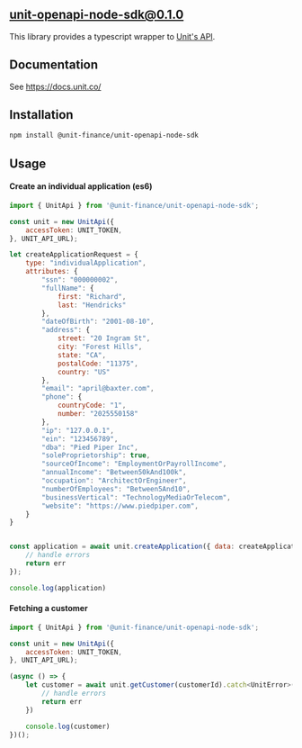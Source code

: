## unit-openapi-node-sdk@0.1.0

This library provides a typescript wrapper to [Unit's API](https://docs.unit.co/#introduction).

## Documentation
See https://docs.unit.co/

## Installation

```bash
npm install @unit-finance/unit-openapi-node-sdk
```

## Usage

#### Create an individual application (es6)
```js
import { UnitApi } from '@unit-finance/unit-openapi-node-sdk';

const unit = new UnitApi({
    accessToken: UNIT_TOKEN,
}, UNIT_API_URL);

let createApplicationRequest = {
    type: "individualApplication",
    attributes: {
        "ssn": "000000002",
        "fullName": {
            first: "Richard",
            last: "Hendricks"
        },
        "dateOfBirth": "2001-08-10",
        "address": {
            street: "20 Ingram St",
            city: "Forest Hills",
            state: "CA",
            postalCode: "11375",
            country: "US"
        },
        "email": "april@baxter.com",
        "phone": {
            countryCode: "1",
            number: "2025550158"
        },
        "ip": "127.0.0.1",
        "ein": "123456789",
        "dba": "Pied Piper Inc",
        "soleProprietorship": true,
        "sourceOfIncome": "EmploymentOrPayrollIncome",
        "annualIncome": "Between50kAnd100k",
        "occupation": "ArchitectOrEngineer",
        "numberOfEmployees": "Between5And10",
        "businessVertical": "TechnologyMediaOrTelecom",
        "website": "https://www.piedpiper.com",
    }
}


const application = await unit.createApplication({ data: createApplicationRequest }).catch(err => {
    // handle errors
    return err
});

console.log(application)

```


#### Fetching a customer
```js
import { UnitApi } from '@unit-finance/unit-openapi-node-sdk';

const unit = new UnitApi({
    accessToken: UNIT_TOKEN,
}, UNIT_API_URL);

(async () => {
    let customer = await unit.getCustomer(customerId).catch<UnitError>(err => {
        // handle errors
        return err
    })

    console.log(customer)
})();
```